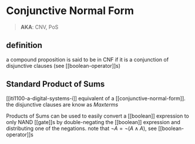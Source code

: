 # Conjunctive Normal Form

> **AKA**: CNV, PoS

## definition

a compound proposition is said to be in CNF if it is a conjunction of disjunctive clauses (see [[boolean-operator]]s)

## Standard Product of Sums

[[iti1100-a-digital-systems-i]] equivalent of a [[conjunctive-normal-form]]. the disjunctive clauses are know as _Maxterms_

Products of Sums can be used to easily convert a [[boolean]] expression to only NAND [[gate]]s by double-negating the [[boolean]] expression and distributing one of the negations. note that $\lnot A =\lnot (A \land A)$, see [[boolean-operator]]s
